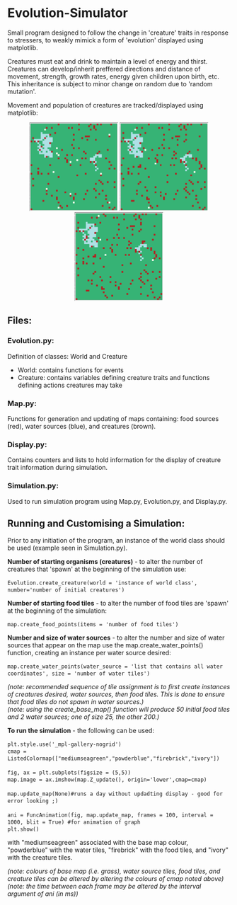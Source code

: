 # Evolution-Simulator
Small program designed to follow the change in 'creature' traits in response to stressers, to weakly mimick a form of 'evolution' displayed using matplotlib.

Creatures must eat and drink to maintain a level of energy and thirst. Creatures can develop/inherit preffered directions and distance of movement, strength, growth rates, energy given children upon birth, etc. This inheritance is subject to minor change on random due to 'random mutation'.

Movement and population of creatures are tracked/displayed using matplotlib:

<p align="center">
  <img src="https://github.com/EvaWXHenderson/Evolution-Simulator/blob/main/images/Screenshot%202025-07-25%20at%2014.33.22.png" width="200" />
  <img src="https://github.com/EvaWXHenderson/Evolution-Simulator/blob/main/images/Screenshot%202025-07-25%20at%2014.33.28.png" width="200" /> 
  <img src="https://github.com/EvaWXHenderson/Evolution-Simulator/blob/main/images/Screenshot%202025-07-25%20at%2014.33.33.png" width="200" /> 
</p>

## Files:
### Evolution.py:
Definition of classes: World and Creature
- World: contains functions for events
- Creature: contains variables defining creature traits and functions defining actions creatures may take

### Map.py:
Functions for generation and updating of maps containing: food sources (red), water sources (blue), and creatures (brown).

### Display.py:
Contains counters and lists to hold information for the display of creature trait information during simulation.

### Simulation.py:
Used to run simulation program using Map.py, Evolution.py, and Display.py.

## Running and Customising a Simulation:
Prior to any initiation of the program, an instance of the world class should be used (example seen in Simulation.py).

**Number of starting organisms (creatures)** - to alter the number of creatures that 'spawn' at the beginning of the simulation use:
```
Evolution.create_creature(world = 'instance of world class', number='number of initial creatures')
```

**Number of starting food tiles** - to alter the number of food tiles are 'spawn' at the beginning of the simulation:
```
map.create_food_points(items = 'number of food tiles')
```
**Number and size of water sources** - to alter the number and size of water sources that appear on the map use the map.create_water_points() function, creating an instance per water source desired:
```
map.create_water_points(water_source = 'list that contains all water coordinates', size = 'number of water tiles')
```
_(note: recommended sequence of tile assignment is to first create instances of creatures desired, water sources, then food tiles. This is done to ensure that food tiles do not spawn in water sources.)_    
_(note: using the create_base_map() function will produce 50 initial food tiles and 2 water sources; one of size 25, the other 200.)_    

**To run the simulation** - the following can be used:
```
plt.style.use('_mpl-gallery-nogrid')
cmap = ListedColormap(["mediumseagreen","powderblue","firebrick","ivory"])

fig, ax = plt.subplots(figsize = (5,5))
map.image = ax.imshow(map.Z_update(), origin='lower',cmap=cmap)

map.update_map(None)#runs a day without updadting display - good for error looking ;)

ani = FuncAnimation(fig, map.update_map, frames = 100, interval = 1000, blit = True) #for animation of graph
plt.show()
```
with "mediumseagreen" associated with the base map colour, "powderblue" with the water tiles, "firebrick" with the food tiles, and "ivory" with the creature tiles.

_(note: colours of base map (i.e. grass), water source tiles, food tiles, and creature tiles can be altered by altering the colours of cmap noted above)_
_(note: the time between each frame may be altered by the interval argument of ani (in ms))_
